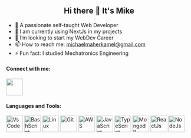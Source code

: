 <h2 align="center"> Hi there 👋 It's Mike </h2>


- 🔭 A passionate self-taught Web Developer
- 🌱 I am currently using NextJs in my projects
- 👯 I’m looking to start my WebDev Career
- 📫 How to reach me: michaelmaherkamel@gmail.com
- ⚡ Fun fact: I studied Mechatronics Engineering


<h4> Connect with me: </h4>
<a href="https://www.linkedin.com/in/michael-maher-216b13108" target="_blank">
  <img src="https://cdn.jsdelivr.net/gh/devicons/devicon/icons/linkedin/linkedin-original.svg" hight="45" width="45"/>
</a>
          
<h4> Languages and Tools: </h4>
<p>
  <img src="https://cdn.jsdelivr.net/gh/devicons/devicon/icons/vscode/vscode-original.svg" alt="VsCode" height="45" width="45"/>
  <img src="https://cdn.jsdelivr.net/gh/devicons/devicon/icons/bash/bash-original.svg" alt="BashScript" height="45" width="45"/>
  <img src="https://cdn.jsdelivr.net/gh/devicons/devicon/icons/linux/linux-original.svg" alt="Linux" height="45" width="45"/>
  <img src="https://cdn.jsdelivr.net/gh/devicons/devicon/icons/git/git-original-wordmark.svg" alt="Git" height="45" width="45"/>
  <img src="https://cdn.jsdelivr.net/gh/devicons/devicon/icons/amazonwebservices/amazonwebservices-plain-wordmark.svg" alt="AWS" height="45" width="45"/>
  <img src="https://cdn.jsdelivr.net/gh/devicons/devicon/icons/javascript/javascript-original.svg" alt="JavaScript" height="45" width="45"/>
  <img src="https://cdn.jsdelivr.net/gh/devicons/devicon/icons/typescript/typescript-original.svg" alt="TypeScript" height="45" width="45"/>
  <img src="https://cdn.jsdelivr.net/gh/devicons/devicon/icons/mongodb/mongodb-original-wordmark.svg" alt="MongodB" height="45" width="45"/>
  <img src="https://cdn.jsdelivr.net/gh/devicons/devicon/icons/react/react-original-wordmark.svg" alt="ReactJs" height="45" width="45"/>
  <img src="https://cdn.jsdelivr.net/gh/devicons/devicon/icons/nodejs/nodejs-original-wordmark.svg" alt="NodeJs" height="45" width="45"/>   
<p>
          

